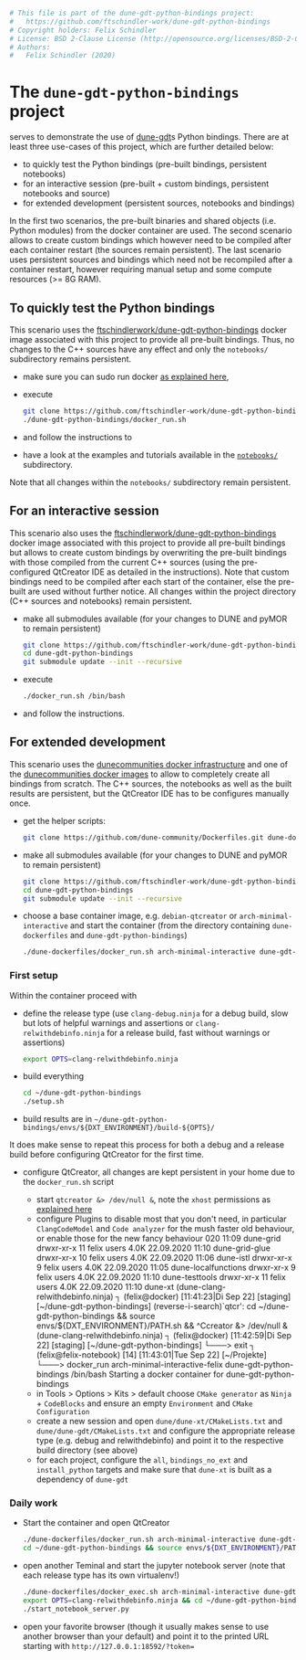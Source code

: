 ```bash
# This file is part of the dune-gdt-python-bindings project:
#   https://github.com/ftschindler-work/dune-gdt-python-bindings
# Copyright holders: Felix Schindler
# License: BSD 2-Clause License (http://opensource.org/licenses/BSD-2-Clause)
# Authors:
#   Felix Schindler (2020)
```

# The `dune-gdt-python-bindings` project

serves to demonstrate the use of [dune-gdt](https://github.com/dune-community/dune-gdt)s Python bindings.
There are at least three use-cases of this project, which are further detailed below:

* to quickly test the Python bindings (pre-built bindings, persistent notebooks)
* for an interactive session (pre-built + custom bindings, persistent notebooks and source)
* for extended development (persistent sources, notebooks and bindings)

In the first two scenarios, the pre-built binaries and shared objects (i.e. Python modules)
from the docker container are used. The second scenario allows to create custom bindings which
however need to be compiled after each container restart (the sources remain persistent).
The last scenario uses persistent sources and bindings which need not be recompiled after a container
restart, however requiring manual setup and some compute resources (>= 8G RAM).


## To quickly test the Python bindings

This scenario uses the [ftschindlerwork/dune-gdt-python-bindings](https://hub.docker.com/r/ftschindlerwork/dune-gdt-python-bindings)
docker image associated with this project to provide all pre-built bindings. Thus, no changes
to the C++ sources have any effect and only the `notebooks/` subdirectory remains persistent.

* make sure you can sudo run docker [as explained here](https://github.com/dune-community/Dockerfiles),

* execute

  ```bash
  git clone https://github.com/ftschindler-work/dune-gdt-python-bindings.git
  ./dune-gdt-python-bindings/docker_run.sh
  ```

* and follow the instructions to

* have a look at the examples and tutorials available in the [`notebooks/`](https://github.com/ftschindler-work/dune-gdt-python-bindings/tree/master/notebooks) subdirectory.

Note that all changes within the `notebooks/` subdirectory remain persistent.


## For an interactive session

This scenario also uses the [ftschindlerwork/dune-gdt-python-bindings](https://hub.docker.com/r/ftschindlerwork/dune-gdt-python-bindings)
docker image associated with this project to provide all pre-built bindings but allows to
create custom bindings by overwriting the pre-built bindings with those compiled from the
current C++ sources (using the pre-configured QtCreator IDE as detailed in the instructions).
Note that custom bindings need to be compiled after each start of the container, else the
pre-built are used without further notice. All changes within the project directory (C++ sources
and notebooks) remain persistent.

* make all submodules available (for your changes to DUNE and pyMOR to remain persistent)

  ```bash
  git clone https://github.com/ftschindler-work/dune-gdt-python-bindings.git
  cd dune-gdt-python-bindings
  git submodule update --init --recursive
  ```

* execute
  
  ```bash
  ./docker_run.sh /bin/bash
  ```

* and follow the instructions.


## For extended development

This scenario uses the [dunecommunities docker infrastructure](https://github.com/dune-community/Dockerfiles)
and one of the [dunecommunities docker images](https://hub.docker.com/u/dunecommunity) to allow to
completely create all bindings from scratch. The C++ sources, the notebooks as well as the built results are
persistent, but the QtCreator IDE has to be configures manually once.

* get the helper scripts:

  ```bash
  git clone https://github.com/dune-community/Dockerfiles.git dune-dockerfiles
  ```

* make all submodules available (for your changes to DUNE and pyMOR to remain persistent)

  ```bash
  git clone https://github.com/ftschindler-work/dune-gdt-python-bindings.git
  cd dune-gdt-python-bindings
  git submodule update --init --recursive
  ```

* choose a base container image, e.g. `debian-qtcreator` or `arch-minimal-interactive` and
  start the container (from the directory containing `dune-dockerfiles` and `dune-gdt-python-bindings`)

  ```bash
  ./dune-dockerfiles/docker_run.sh arch-minimal-interactive dune-gdt-python-bindings /bin/bash
  ```

### First setup

Within the container proceed with

* define the release type (use `clang-debug.ninja` for a debug build, slow but lots of helpful warnings
  and assertions or `clang-relwithdebinfo.ninja` for a release build, fast without warnings or assertions)

  ```bash
  export OPTS=clang-relwithdebinfo.ninja
  ```

* build everything

  ```bash
  cd ~/dune-gdt-python-bindings
  ./setup.sh
  ```

* build results are in `~/dune-gdt-python-bindings/envs/${DXT_ENVIRONMENT}/build-${OPTS}/`

It does make sense to repeat this process for both a debug and a release build before configuring QtCreator
for the first time.

* configure QtCreator, all changes are kept persistent in your home due to the `docker_run.sh` script

  - start `qtcreator &> /dev/null &`, note the `xhost` permissions as [explained here](https://github.com/dune-community/Dockerfiles)
  - configure Plugins to disable most that you don't need, in particular `ClangCodeModel` and `Code analyzer`
    for the mush faster old behaviour, or enable those for the new fancy behaviour
020 11:09 dune-grid
drwxr-xr-x 11 felix users 4.0K 22.09.2020 11:10 dune-grid-glue
drwxr-xr-x 10 felix users 4.0K 22.09.2020 11:06 dune-istl
drwxr-xr-x  9 felix users 4.0K 22.09.2020 11:05 dune-localfunctions
drwxr-xr-x  9 felix users 4.0K 22.09.2020 11:10 dune-testtools
drwxr-xr-x 11 felix users 4.0K 22.09.2020 11:10 dune-xt
(dune-clang-relwithdebinfo.ninja) ┐ (felix@docker) [11:41:23|Di Sep 22] [staging] [~/dune-gdt-python-bindings] 
(reverse-i-search)`qtcr': cd ~/dune-gdt-python-bindings && source envs/${DXT_ENVIRONMENT}/PATH.sh && ^Ccreator &> /dev/null &
(dune-clang-relwithdebinfo.ninja) ┐ (felix@docker) [11:42:59|Di Sep 22] [staging] [~/dune-gdt-python-bindings] 
└───> exit
┐ (felix@felix-notebook) [14] [11:43:01|Tue Sep 22]  [~/Projekte] 
└───> docker_run arch-minimal-interactive-felix dune-gdt-python-bindings /bin/bash
Starting a docker container
for dune-gdt-python-bindings
  - in Tools > Options > Kits > default choose `CMake generator` as `Ninja` + `CodeBlocks` and ensure an empty
    `Environment` and `CMake Configuration`
  - create a new session and open `dune/dune-xt/CMakeLists.txt` and `dune/dune-gdt/CMakeLists.txt` and
    configure the appropriate release type (e.g. debug and relwithdebinfo) and point it to the respective
    build directory (see above)
  - for each project, configure the `all`, `bindings_no_ext` and `install_python` targets and make sure that
    `dune-xt` is built as a dependency of `dune-gdt`


### Daily work

* Start the container and open QtCreator

  ```bash
  ./dune-dockerfiles/docker_run.sh arch-minimal-interactive dune-gdt-python-bindings /bin/bash
  cd ~/dune-gdt-python-bindings && source envs/${DXT_ENVIRONMENT}/PATH.sh && qtcreator &> /dev/null &
  ```

* open another Teminal and start the jupyter notebook server (note that each release type has its own
  virtualenv!)

  ```bash
  ./dune-dockerfiles/docker_exec.sh arch-minimal-interactive dune-gdt-python-bindings /bin/bash
  export OPTS=clang-relwithdebinfo.ninja && cd ~/dune-gdt-python-bindings && source envs/${DXT_ENVIRONMENT}/PATH.sh
  ./start_notebook_server.py
  ```

* open your favorite browser (though it usually makes sense to use another browser than your default)
  and point it to the printed URL starting with `http://127.0.0.1:18592/?token=`


